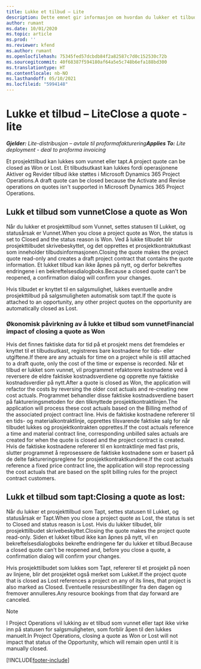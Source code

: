 ```yaml
---
title: Lukke et tilbud – Lite
description: Dette emnet gir informasjon om hvordan du lukker et tilbud i Project Operations.
author: rumant
ms.date: 10/01/2020
ms.topic: article
ms.prod: ''
ms.reviewer: kfend
ms.author: rumant
ms.openlocfilehash: 75345fed57dcbdb84f2a82587c7d0c152530c72b
ms.sourcegitcommit: 40f68387f594180af64a5e5c748b6efa188bd300
ms.translationtype: HT
ms.contentlocale: nb-NO
ms.lasthandoff: 05/10/2021
ms.locfileid: "5994148"
---
```

# <a name="close-a-quote---lite"></a><span data-ttu-id="b6fe4-103">Lukke et tilbud – Lite</span><span class="sxs-lookup"><span data-stu-id="b6fe4-103">Close a quote - lite</span></span>

<span data-ttu-id="b6fe4-104">_**Gjelder:** Lite-distribusjon – avtale til proformafakturering_</span><span class="sxs-lookup"><span data-stu-id="b6fe4-104">_**Applies To:** Lite deployment - deal to proforma invoicing_</span></span>

<span data-ttu-id="b6fe4-105">Et prosjekttilbud kan lukkes som vunnet eller tapt.</span><span class="sxs-lookup"><span data-stu-id="b6fe4-105">A project quote can be closed as Won or Lost.</span></span> <span data-ttu-id="b6fe4-106">Et tilbudsutkast kan lukkes fordi operasjonene Aktiver og Revider tilbud ikke støttes i Microsoft Dynamics 365 Project Operations.</span><span class="sxs-lookup"><span data-stu-id="b6fe4-106">A draft quote can be closed because the Activate and Revise operations on quotes isn't supported in Microsoft Dynamics 365 Project Operations.</span></span>

## <a name="close-a-quote-as-won"></a><span data-ttu-id="b6fe4-107">Lukk et tilbud som vunnet</span><span class="sxs-lookup"><span data-stu-id="b6fe4-107">Close a quote as Won</span></span>

<span data-ttu-id="b6fe4-108">Når du lukker et prosjekttilbud som Vunnet, settes statusen til Lukket, og statusårsak er Vunnet.</span><span class="sxs-lookup"><span data-stu-id="b6fe4-108">When you close a project quote as Won, the status is set to Closed and the status reason is Won.</span></span> <span data-ttu-id="b6fe4-109">Ved å lukke tilbudet blir prosjekttilbudet skrivebeskyttet, og det opprettes et prosjektkontraktutkast som inneholder tilbudsinformasjonen.</span><span class="sxs-lookup"><span data-stu-id="b6fe4-109">Closing the quote makes the project quote read-only and creates a draft project contract that contains the quote information.</span></span> <span data-ttu-id="b6fe4-110">Et lukket tilbud kan ikke åpnes på nytt, og derfor bekreftes endringene i en bekreftelsesdialogboks.</span><span class="sxs-lookup"><span data-stu-id="b6fe4-110">Because a closed quote can't be reopened, a confirmation dialog will confirm your changes.</span></span>

<span data-ttu-id="b6fe4-111">Hvis tilbudet er knyttet til en salgsmulighet, lukkes eventuelle andre prosjekttilbud på salgsmuligheten automatisk som tapt.</span><span class="sxs-lookup"><span data-stu-id="b6fe4-111">If the quote is attached to an opportunity, any other project quotes on the opportunity are automatically closed as Lost.</span></span>

### <a name="financial-impact-of-closing-a-quote-as-won"></a><span data-ttu-id="b6fe4-112">Økonomisk påvirkning av å lukke et tilbud som vunnet</span><span class="sxs-lookup"><span data-stu-id="b6fe4-112">Financial impact of closing a quote as Won</span></span>

<span data-ttu-id="b6fe4-113">Hvis det finnes faktiske data for tid på et prosjekt mens det fremdeles er knyttet til et tilbudsutkast, registreres bare kostnadene for tids- eller utgiftene.</span><span class="sxs-lookup"><span data-stu-id="b6fe4-113">If there are any actuals for time on a project while is still attached to a draft quote, only the cost of the time or expense is recorded.</span></span> <span data-ttu-id="b6fe4-114">Når et tilbud er lukket som vunnet, vil programmet refaktorere kostnadene ved å reversere de eldre faktiske kostnadsverdiene og opprette nye faktiske kostnadsverdier på nytt.</span><span class="sxs-lookup"><span data-stu-id="b6fe4-114">After a quote is closed as Won, the application will refactor the costs by reversing the older cost actuals and re-creating new cost actuals.</span></span> <span data-ttu-id="b6fe4-115">Programmet behandler disse faktiske kostnadsverdiene basert på faktureringsmetoden for den tilknyttede prosjektkontraktlinjen.</span><span class="sxs-lookup"><span data-stu-id="b6fe4-115">The application will process these cost actuals based on the Billing method of the associated project contract line.</span></span> <span data-ttu-id="b6fe4-116">Hvis de faktiske kostnadene refererer til en tids- og materialkontraktlinje, opprettes tilsvarende faktiske salg for når tilbudet lukkes og prosjektkontrakten opprettes.</span><span class="sxs-lookup"><span data-stu-id="b6fe4-116">If the cost actuals reference a time and material contract line, corresponding unbilled sales actuals are created for when the quote is closed and the project contract is created.</span></span> <span data-ttu-id="b6fe4-117">Hvis de faktiske kostnadene refererer til en kontraktlinje med fast pris, slutter programmet å reprosessere de faktiske kostnadene som er basert på de delte faktureringsreglene for prosjektkontraktkundene.</span><span class="sxs-lookup"><span data-stu-id="b6fe4-117">If the cost actuals reference a fixed price contract line, the application will stop reprocessing the cost actuals that are based on the split billing rules for the project contract customers.</span></span>

## <a name="closing-a-quote-as-lost"></a><span data-ttu-id="b6fe4-118">Lukk et tilbud som tapt:</span><span class="sxs-lookup"><span data-stu-id="b6fe4-118">Closing a quote as lost:</span></span>

<span data-ttu-id="b6fe4-119">Når du lukker et prosjekttilbud som Tapt, settes statusen til Lukket, og statusårsak er Tapt.</span><span class="sxs-lookup"><span data-stu-id="b6fe4-119">When you close a project quote as Lost, the status is set to Closed and status reason is Lost.</span></span> <span data-ttu-id="b6fe4-120">Hvis du lukker tilbudet, blir prosjekttilbudet skrivebeskyttet.</span><span class="sxs-lookup"><span data-stu-id="b6fe4-120">Closing the quote makes the project quote read-only.</span></span> <span data-ttu-id="b6fe4-121">Siden et lukket tilbud ikke kan åpnes på nytt, vil en bekreftelsesdialogboks bekrefte endringene før du lukker et tilbud.</span><span class="sxs-lookup"><span data-stu-id="b6fe4-121">Because a closed quote can't be reopened and, before you close a quote, a confirmation dialog will confirm your changes.</span></span>

<span data-ttu-id="b6fe4-122">Hvis prosjekttilbudet som lukkes som Tapt, refererer til et prosjekt på noen av linjene, blir det prosjektet også merket som Lukket.</span><span class="sxs-lookup"><span data-stu-id="b6fe4-122">If the project quote that is closed as Lost references a project on any of its lines, that project is also marked as Closed.</span></span> <span data-ttu-id="b6fe4-123">Eventuelle ressursbestillinger fra den dagen og fremover annulleres.</span><span class="sxs-lookup"><span data-stu-id="b6fe4-123">Any resource bookings from that day forward are canceled.</span></span>

> [!NOTE]
> <span data-ttu-id="b6fe4-124">I Project Operations vil lukking av et tilbud som vunnet eller tapt ikke virke inn på statusen for salgsmuligheten, som forblir åpen til den lukkes manuelt.</span><span class="sxs-lookup"><span data-stu-id="b6fe4-124">In Project Operations, closing a quote as Won or Lost will not impact that status of the Opportunity, which will remain open until it is manually closed.</span></span>


[!INCLUDE[footer-include](../../includes/footer-banner.md)]